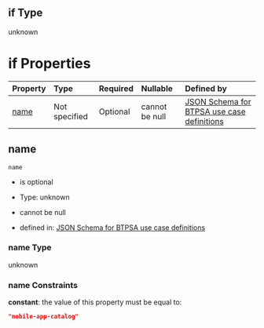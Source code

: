 ## if Type

unknown

# if Properties

| Property      | Type          | Required | Nullable       | Defined by                                                                                                                                                                                                        |
| :------------ | :------------ | :------- | :------------- | :---------------------------------------------------------------------------------------------------------------------------------------------------------------------------------------------------------------- |
| [name](#name) | Not specified | Optional | cannot be null | [JSON Schema for BTPSA use case definitions](btpsa-usecase-properties-services-items-allof-1-then-allof-62-if-properties-name.md "undefined#/properties/services/items/allOf/1/then/allOf/62/if/properties/name") |

## name



`name`

*   is optional

*   Type: unknown

*   cannot be null

*   defined in: [JSON Schema for BTPSA use case definitions](btpsa-usecase-properties-services-items-allof-1-then-allof-62-if-properties-name.md "undefined#/properties/services/items/allOf/1/then/allOf/62/if/properties/name")

### name Type

unknown

### name Constraints

**constant**: the value of this property must be equal to:

```json
"mobile-app-catalog"
```

